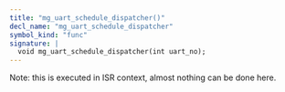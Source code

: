 ```yaml
---
title: "mg_uart_schedule_dispatcher()"
decl_name: "mg_uart_schedule_dispatcher"
symbol_kind: "func"
signature: |
  void mg_uart_schedule_dispatcher(int uart_no);
---
```


Note: this is executed in ISR context, almost nothing can be done here. 


